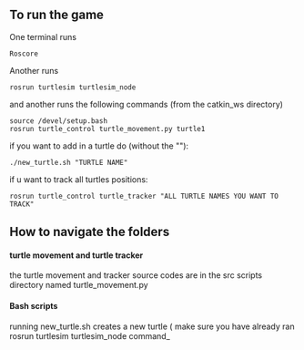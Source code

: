 ## To run the game

One terminal runs
```
Roscore
```
Another runs
```
rosrun turtlesim turtlesim_node
```
and another runs the following commands (from the catkin_ws directory)
```
source /devel/setup.bash
rosrun turtle_control turtle_movement.py turtle1
```
if you want to add in a turtle do (without the ""):
```
./new_turtle.sh "TURTLE NAME"
```
if u want to track all turtles positions:
```
rosrun turtle_control turtle_tracker "ALL TURTLE NAMES YOU WANT TO TRACK"
```
## How to navigate the folders
#### turtle movement and turtle tracker
the turtle movement and tracker source codes are in the src scripts directory named turtle_movement.py
#### Bash scripts
running new_turtle.sh creates a new turtle ( make sure you have already ran rosrun turtlesim turtlesim_node command_

